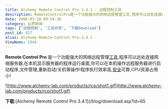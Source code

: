 ```yaml
---
title: Alchemy Remote Control Pro 3.4.1 - 远程控制工具
description: RemoteControlPro是一个功能强大的网络远程管理工具,程序可以远处连接网络服务器,在本机显示服务器的程序运行桌面,你可以在本机操作远程服务器进行启动程序,文件管理,重新启动/关机等操作!程序执行效率高,安全可靠,CPU资源占用小!
date: 2008-03-28 09:54:36
category: 业界新闻
tags: ['远程控制', '工具共享', '下载Download']
post_id: 427
alias: Alchemy-Remote-Control-Pro-3.4.1
ViewNums: 5344
---
```


**Remote Control Pro** 是一个功能强大的网络远程管理[工具](/tags/%E5%B7%A5%E5%85%B7%E5%85%B1%E4%BA%AB),程序可以远处连接网络服务器,在本机显示服务器的程序运行桌面,你可以在本机操作远程服务器进行启动程序,文件管理,重新启动/关机等操作!程序执行效率高,[安全](/tags/%E5%AE%89%E5%85%A8)可靠,CPU资源占用小!

![http://www.alchemy-lab.com/products/rcp/shot1.gif](http://www.alchemy-lab.com/products/rcp/shot1.gif)

**下载:**[Alchemy Remote Control Pro 3.4.1](/blog/download.asp?id=65

